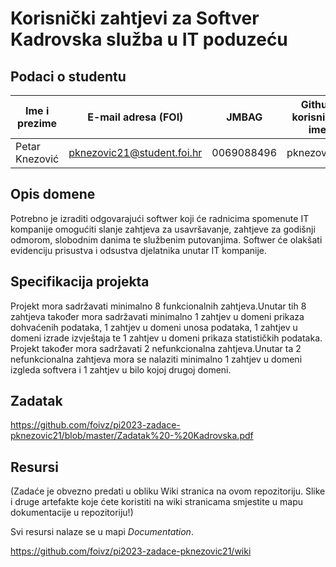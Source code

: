 

# Korisnički zahtjevi za Softver Kadrovska služba u IT poduzeću


## Podaci o studentu


Ime i prezime  |     E-mail adresa (FOI)    |   JMBAG    | Github korisničko ime
-------------- | ---------------------------| ---------- | ---------------------
Petar Knezović | pknezovic21@student.foi.hr | 0069088496 | pknezovic21


## Opis domene
Potrebno je izraditi odgovarajući softwer koji će radnicima spomenute IT kompanije omogućiti slanje zahtjeva za usavršavanje, zahtjeve za godišnji odmorom,
slobodnim danima te službenim putovanjima. Softwer će olakšati evidenciju prisustva i odsustva djelatnika unutar IT kompanije.

## Specifikacija projekta
Projekt mora sadržavati minimalno 8 funkcionalnih zahtjeva.Unutar tih 8 zahtjeva također mora sadržavati minimalno 1 zahtjev u domeni prikaza dohvaćenih podataka, 
1 zahtjev u domeni unosa podataka, 1 zahtjev u domeni izrade izvještaja te 1 zahtjev u domeni prikaza statističkih podataka. Projekt također mora sadržavati 2
nefunkcionalna zahtjeva.Unutar ta 2 nefunkcionalna zahtjeva mora se nalaziti minimalno 1 zahtjev u domeni izgleda softvera i 1 zahtjev u bilo kojoj drugoj domeni.

## Zadatak
https://github.com/foivz/pi2023-zadace-pknezovic21/blob/master/Zadatak%20-%20Kadrovska.pdf

## Resursi
(Zadaće je obvezno predati u obliku Wiki stranica na ovom repozitoriju. Slike i druge artefakte koje ćete koristiti na wiki stranicama smjestite u mapu dokumentacije u repozitoriju!)

Svi resursi nalaze se u mapi _Documentation_.

https://github.com/foivz/pi2023-zadace-pknezovic21/wiki
